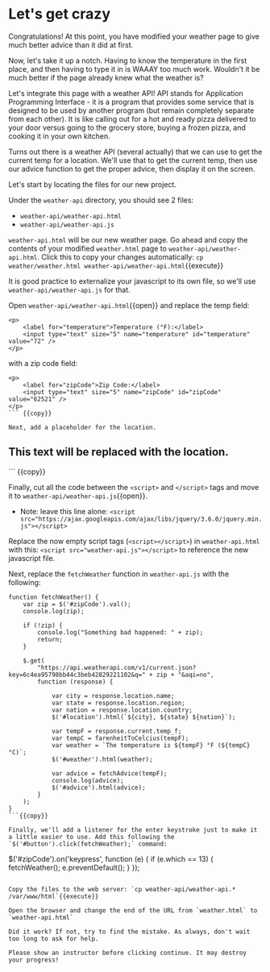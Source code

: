 # Let's get crazy

Congratulations! At this point, you have modified your weather page to give much better advice than it did at first.

Now, let's take it up a notch. Having to know the temperature in the first place, and then having to type it in is WAAAY too much work. Wouldn't it be much better if the page already knew what the weather is?

Let's integrate this page with a weather API! API stands for Application Programming Interface - it is a program that provides some service that is designed to be used by another program (but remain completely separate from each other). It is like calling out for a hot and ready pizza delivered to your door versus going to the grocery store, buying a frozen pizza, and cooking it in your own kitchen.

Turns out there is a weather API (several actually) that we can use to get the current temp for a location. We'll use that to get the current temp, then use our advice function to get the proper advice, then display it on the screen.

Let's start by locating the files for our new project.

Under the `weather-api` directory, you should see 2 files:
* `weather-api/weather-api.html`
* `weather-api/weather-api.js`

`weather-api.html` will be our new weather page. Go ahead and copy the contents of your modified `weather.html` page to `weather-api/weather-api.html`. Click this to copy your changes automatically: `cp weather/weather.html weather-api/weather-api.html`{{execute}}

It is good practice to externalize your javascript to its own file, so we'll use `weather-api/weather-api.js` for that.

Open `weather-api/weather-api.html`{{open}} and replace the temp field:

```
<p>
    <label for="temperature">Temperature (°F):</label>
    <input type="text" size="5" name="temperature" id="temperature" value="72" />
</p>
```

with a zip code field:

```
<p>
    <label for="zipCode">Zip Code:</label>
    <input type="text" size="5" name="zipCode" id="zipCode" value="62521" />
</p>
``` {{copy}}

Next, add a placeholder for the location.

```
<h2 id="location">
    This text will be replaced with the location.
</h2>
``` {{copy}}

Finally, cut all the code between the `<script>` and `</script>` tags and move it to `weather-api/weather-api.js`{{open}}. 

* Note: leave this line alone:
`<script src="https://ajax.googleapis.com/ajax/libs/jquery/3.6.0/jquery.min.js"></script>`

Replace the now empty script tags (`<script></script>`) in `weather-api.html` with this: `<script src="weather-api.js"></script>` to reference the new javascript file.

Next, replace the `fetchWeather` function in `weather-api.js` with the following:

```
function fetchWeather() {
    var zip = $('#zipCode').val();
    console.log(zip);

    if (!zip) {
        console.log("Something bad happened: " + zip);
        return;
    }

    $.get(
        "https://api.weatherapi.com/v1/current.json?key=6c4ea95798bb44c3beb42829221102&q=" + zip + "&aqi=no",
        function (response) {

            var city = response.location.name;
            var state = response.location.region;
            var nation = response.location.country;
            $('#location').html(`${city}, ${state} ${nation}`);

            var tempF = response.current.temp_f;
            var tempC = farenheitToCelcius(tempF);
            var weather = `The temperature is ${tempF} °F (${tempC} °C)`;
            $('#weather').html(weather);

            var advice = fetchAdvice(tempF);
            console.log(advice);
            $('#advice').html(advice);
        }
    );
}
```{{copy}}

Finally, we'll add a listener for the enter keystroke just to make it a little easier to use. Add this following the `$('#button').click(fetchWeather);` command:

```
$('#zipCode').on('keypress', function (e) {
    if (e.which == 13) {
        fetchWeather();
        e.preventDefault();
    }
});
```{{copy}}

Copy the files to the web server: `cp weather-api/weather-api.* /var/www/html`{{execute}}

Open the browser and change the end of the URL from `weather.html` to `weather-api.html`

Did it work? If not, try to find the mistake. As always, don't wait too long to ask for help.

Please show an instructor before clicking continue. It may destroy your progress!